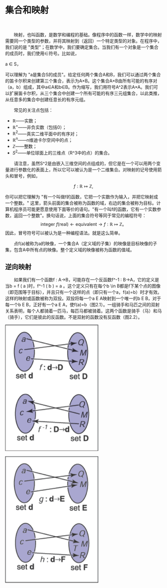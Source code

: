 # 集合和映射

<br/>

&emsp;&emsp;映射，也叫函数，是数学和编程的基础。像程序中的函数一样，数学中的映射需要同一个类型的参数，并将其映射到（返回）一个特定类型的对象。在程序中，我们说的是 "类型"；在数学中，我们要确定集合。当我们有一个对象是一个集合的成员时，我们使用∈符号。比如说，

a ∈ S，

可以理解为 "a是集合S的成员"。给定任何两个集合A和B，我们可以通过两个集合的笛卡尔积来创建第三个集合，表示为A×B。这个集合A×B由所有可能的有序对（a，b）组成，其中a∈A和b∈B。作为缩写，我们用符号A^2表示A×A。我们可以扩展笛卡尔积，从三个集合中创建一个所有可能的有序三元组集合，以此类推，从任意多的集合中创建任意长的有序元组。

&emsp;&emsp;常见的关注点包括：
- $\mathbb{R}$——实数；
- $\mathbb{R^+}$——非负实数（包括0）；
- $\mathbb{R}^2$——真实二维平面中的有序对；
- $\mathbb{R}^n$——n维迪卡尔空间中的点；
- $\mathbb{Z}$——整数；
- $S^2$——单位球面上的三维点（R^3中的点）的集合。

&emsp;&emsp;请注意，虽然S^2是由嵌入三维空间的点组成的，但它是在一个可以用两个变量进行参数化的表面上，所以它可以被认为是一个二维集合。对映射的记号使用箭头和冒号，例如，

$$
f : \mathbb{R} \mapsto \mathbb{Z},
$$

你可以把它理解为 "有一个叫做f的函数，它把一个实数作为输入，并把它映射成一个整数。" 这里，箭头前面的集合被称为函数的域，右边的集合被称为目标。计算机程序员可能更愿意使用下面等价的语句。"有一个叫f的函数，它有一个实数参数，返回一个整数"。换句话说，上面的集合符号等同于常见的编程符号：
$$
\text{integer} \  f(\text{real}) \leftarrow \text{equivalent} \rightarrow f : \mathbb{R} \mapsto \mathbb{Z}。
$$
因此，冒号符号可以被认为是一种编程语法。就是这么简单。

&emsp;&emsp;点f(a)被称为a的映像，一个集合A（定义域的子集）的映像是目标映像的子集，包含A中所有点的映像。整个定义域的映像被称为函数的值域。

## 逆向映射

&emsp;&emsp;如果我们有一个函数f : A->B，可能存在一个反函数f^-1 : B->A，它的定义是当b = f ( a )时，f^-1 ( b ) = a 。这个定义只有在每个b \in B都是f下某个点的图像（即范围等于目标），并且只有一个这样的点（即只有一个a，f(a)=b）时才有效。这样的映射或函数被称为双投。双投将每一个a E A映射到一个唯一的b E B，对于每一个b E B，正好有一个a E A，使f(a)=b（图2.1）。一组骑手和马匹之间的双射关系表明，每个人都骑着一匹马，每匹马都被骑着。这两个函数是骑手（马）和马（骑手），它们是彼此的反函数。不是双射的函数没有反函数（图2.2）。

![2.1](./img/2.1.png)

![2.2](./img/2.2.png)
